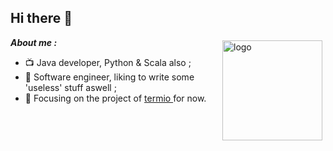 
## Hi there 👋 
<img src="https://github-readme-stats.vercel.app/api?username=joezeo&show_icons=true&hide_title=true" alt="logo" height="160" align="right" style="margin: 5px; " />
 

***About me :***   

- 📺 Java developer, Python & Scala also ;
- 📄 Software engineer, liking to write some 'useless' stuff aswell ;
- 🔨 Focusing on the project of <a href="https://github.com/Joezeo/termio">termio </a> for now.  
<!--
[![Linkedin](https://img.shields.io/badge/-LinkedIn-blue?style=flat&logo=Linkedin&logoColor=white)](https://www.linkedin.cn/injobs/in/joezane)
-->
<!-- <img src="https://github-profile-trophy.vercel.app/?username=joezeo&theme=flat&column=7" alt="logo" height="160" align="center" style="margin: auto; margin-bottom: 20px;" /> -->
